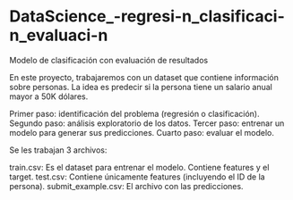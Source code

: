 # DataScience_-regresi-n_clasificaci-n_evaluaci-n

Modelo de clasificación con evaluación de resultados

En este proyecto, trabajaremos con un dataset que contiene información sobre personas. La idea es predecir si la persona tiene un salario anual mayor a 50K dólares.

Primer paso: identificación del problema (regresión o clasificación). Segundo paso: análisis exploratorio de los datos. Tercer paso: entrenar un modelo para generar sus predicciones. Cuarto paso: evaluar el modelo.

Se les trabajan 3 archivos:

train.csv: Es el dataset para entrenar el modelo. Contiene features y el target. test.csv: Contiene únicamente features (incluyendo el ID de la persona). submit_example.csv: El archivo con las predicciones.

